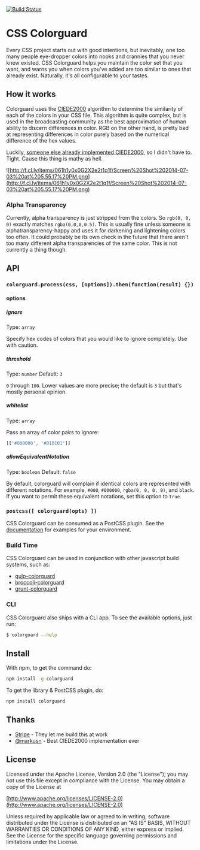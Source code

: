 [![Build Status](https://travis-ci.org/SlexAxton/css-colorguard.svg?branch=master)](https://travis-ci.org/SlexAxton/css-colorguard)

# CSS Colorguard

Every CSS project starts out with good intentions, but inevitably, one too many people eye-dropper
colors into nooks and crannies that you never knew existed. CSS Colorguard helps you maintain the
color set that you want, and warns you when colors you've added are too similar to ones that already
exist. Naturally, it's all configurable to your tastes.

## How it works

Colorguard uses the [CIEDE2000](http://en.wikipedia.org/wiki/Color_difference#CIEDE2000) algorithm to determine
the similarity of each of the colors in your CSS file. This algorithm is quite complex, but is used
in the broadcasting community as the best approximation of human ability to discern differences in
color. RGB on the other hand, is pretty bad at representing differences in color purely based on the
numerical difference of the hex values.

Luckily, [someone else already implemented CIEDE2000](https://github.com/markusn/color-diff), so I
didn't have to. Tight. Cause this thing is mathy as hell.

![http://f.cl.ly/items/061h1y0x0G2X2e2t1q1f/Screen%20Shot%202014-07-03%20at%205.55.17%20PM.png](http://f.cl.ly/items/061h1y0x0G2X2e2t1q1f/Screen%20Shot%202014-07-03%20at%205.55.17%20PM.png)

### Alpha Transparency

Currently, alpha transparency is just stripped from the colors. So `rgb(0, 0, 0)` exactly matches
`rgba(0,0,0,0.5)`. This is usually fine unless someone is alphatransparency-happy and uses it for
darkening and lightening colors too often. It could probably be its own check in the future that
there aren't too many different alpha transparencies of the same color. This is not currently a
thing though.

## API

### `colorguard.process(css, [options]).then(function(result) {})`

#### options

##### ignore

Type: `array`

Specify hex codes of colors that you would like to ignore completely.
Use with caution.

##### threshold

Type: `number`
Default: `3`

`0` through `100`. Lower values are more precise; the default is `3` but that's
mostly personal opinion.

##### whitelist

Type: `array`

Pass an array of color pairs to ignore:

```js
[['#000000', '#010101']]
```

##### allowEquivalentNotation

Type: `boolean`
Default: `false`

By default, colorguard will complain if identical colors are represented with different notations.
For example, `#000`, `#000000`, `rgba(0, 0, 0, 0)`, and `black`. If you want to permit these
equivalent notations, set this option to `true`.

### `postcss([ colorguard(opts) ])`

CSS Colorguard can be consumed as a PostCSS plugin. See the
[documentation](https://github.com/postcss/postcss#usage) for examples for
your environment.

### Build Time

CSS Colorguard can be used in conjunction with other javascript build systems, such as:

* [gulp-colorguard](https://github.com/pgilad/gulp-colorguard)
* [broccoli-colorguard](https://github.com/SlexAxton/broccoli-colorguard)
* [grunt-colorguard](https://github.com/elliottwilliams/grunt-colorguard)

### CLI

CSS Colorguard also ships with a CLI app. To see the available options, just run:

```bash
$ colorguard --help
```

## Install

With npm, to get the command do:

```bash
npm install -g colorguard
```

To get the library & PostCSS plugin, do:

```bash
npm install colorguard
```

## Thanks

* [Stripe](https://stripe.com/) - They let me build this at work
* [@markusn](https://github.com/markusn) - Best CIEDE2000 implementation ever

## License

Licensed under the Apache License, Version 2.0 (the "License");
you may not use this file except in compliance with the License.
You may obtain a copy of the License at

[http://www.apache.org/licenses/LICENSE-2.0](http://www.apache.org/licenses/LICENSE-2.0)

Unless required by applicable law or agreed to in writing, software
distributed under the License is distributed on an "AS IS" BASIS,
WITHOUT WARRANTIES OR CONDITIONS OF ANY KIND, either express or implied.
See the License for the specific language governing permissions and
limitations under the License.
